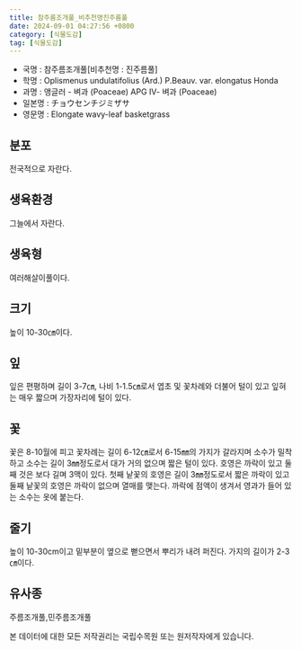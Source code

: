 ```yaml
---
title: 참주름조개풀_비추천명진주름풀
date: 2024-09-01 04:27:56 +0800
category: [식물도감]
tag: [식물도감]
---
```




- 국명 : 참주름조개풀[비추천명 : 진주름풀]
- 학명 : Oplismenus undulatifolius (Ard.) P.Beauv. var. elongatus Honda
- 과명 : 앵글러 - 벼과 (Poaceae) APG Ⅳ- 벼과 (Poaceae)
- 일본명 : チョウセンチジミザサ
- 영문명 : Elongate wavy-leaf basketgrass


## 분포
전국적으로 자란다.
## 생육환경
그늘에서 자란다.
## 생육형
여러해살이풀이다.
## 크기
높이 10-30㎝이다.
## 잎
잎은 편평하며 길이 3-7㎝, 나비 1-1.5㎝로서 엽초 및 꽃차례와 더불어 털이 있고 잎혀는 매우 짧으며 가장자리에 털이 있다.
## 꽃
꽃은 8-10월에 피고 꽃차례는 길이 6-12㎝로서 6-15㎜의 가지가 갈라지며 소수가 밀착하고 소수는 길이 3㎜정도로서 대가 거의 없으며 짧은 털이 있다. 호영은 까락이 있고 둘째 것은 보다 길며 3맥이 있다.  첫째 낱꽃의 호영은 길이 3㎜정도로서 짧은 까락이 있고 둘째 낱꽃의 호영은 까락이 없으며 열매를 맺는다. 까락에 점액이 생겨서 영과가 들어 있는 소수는 옷에 붙는다.
## 줄기
높이 10-30cm이고 밑부분이 옆으로 뻗으면서 뿌리가 내려 퍼진다. 가지의 길이가 2-3㎝이다.
## 유사종
주름조개풀,민주름조개풀






본 데이터에 대한 모든 저작권리는 국립수목원 또는 원저작자에게 있습니다.
